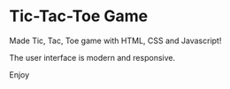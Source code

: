 # Tic-Tac-Toe Game
Made Tic, Tac, Toe game with HTML, CSS and Javascript!

The user interface is modern and responsive. 

Enjoy

